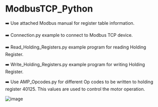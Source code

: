 # ModbusTCP_Python

➡️ Use attached Modbus manual for register table information.

➡️ Connection.py example to connect to Modbus TCP device. 

➡️ Read_Holding_Registers.py example program for reading Holding Register. 

➡️ Write_Holding_Registers.py example program for writing Holding Register. 

➡️ Use AMP_Opcodes.py for different Op codes to be written to holding register 40125. This values are used to control the motor operation. 


![image](https://github.com/user-attachments/assets/d64e28f2-f9b3-44cf-b69a-8fceb20bb215)


